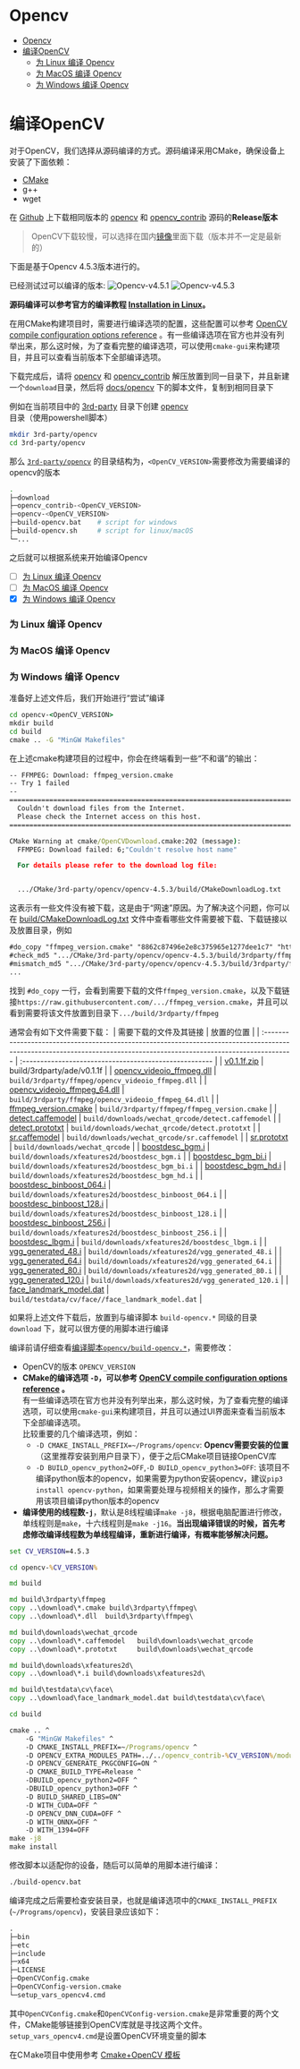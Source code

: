 # Opencv
- [Opencv](#opencv)
- [编译OpenCV](#编译opencv)
    - [为 Linux 编译 Opencv](#为-linux-编译-opencv)
    - [为 MacOS 编译 Opencv](#为-macos-编译-opencv)
    - [为 Windows 编译 Opencv](#为-windows-编译-opencv)
# 编译OpenCV
对于OpenCV，我们选择从源码编译的方式。源码编译采用CMake，确保设备上安装了下面依赖：
- [CMake](https://cmake.org/download/)
- g++
- wget

在 [Github](https://github.com/opencv) 上下载相同版本的 [opencv](https://github.com/opencv/opencv) 和 [opencv_contrib](https://github.com/opencv/opencv_contrib) 源码的**Release版本**

> OpenCV下载较慢，可以选择在国内[镜像](https://www.bzblog.online/opencv/)里面下载（版本并不一定是最新的）

下面是基于Opencv 4.5.3版本进行的。

已经测试过可以编译的版本:
![Opencv-v4.5.1](https://img.shields.io/badge/Opencv-v4.5.1-blue)
![Opencv-v4.5.3](https://img.shields.io/badge/Opencv-v4.5.3-blue)



**源码编译可以参考官方的编译教程 [Installation in Linux](https://docs.opencv.org/4.5.2/d7/d9f/tutorial_linux_install.html)。**

在用CMake构建项目时，需要进行编译选项的配置，这些配置可以参考 [OpenCV compile configuration options reference](https://docs.opencv.org/4.5.2/db/d05/tutorial_config_reference.html) 。有一些编译选项在官方也并没有列举出来，那么这时候，为了查看完整的编译选项，可以使用`cmake-gui`来构建项目，并且可以查看当前版本下全部编译选项。

下载完成后，请将 [opencv](https://github.com/opencv/opencv) 和 [opencv_contrib](https://github.com/opencv/opencv_contrib) 解压放置到同一目录下，并且新建一个`download`目录，然后将 [docs/opencv](docs/opencv) 下的脚本文件，复制到相同目录下

例如在当前项目中的 [3rd-party](3rd-party) 目录下创建 [opencv](3rd-party/opencv) 目录（使用powershell脚本）
```bash
mkdir 3rd-party/opencv
cd 3rd-party/opencv
```
那么 [`3rd-party/opencv`](3rd-party/opencv) 的目录结构为，`<OpenCV_VERSION>`需要修改为需要编译的opencv的版本
```bash
.
├─download
├─opencv_contrib-<OpenCV_VERSION>
├─opencv-<OpenCV_VERSION>
├─build-opencv.bat    # script for windows 
├─build-opencv.sh     # script for linux/macOS
└─...
```

之后就可以根据系统来开始编译Opencv
- [ ] [为 Linux 编译 Opencv](#为-linux-编译-opencv)
- [ ] [为 MacOS 编译 Opencv](#为-macos-编译-opencv)
- [x] [为 Windows 编译 Opencv](#为-windows-编译-opencv)

### 为 Linux 编译 Opencv
### 为 MacOS 编译 Opencv
### 为 Windows 编译 Opencv
准备好上述文件后，我们开始进行“尝试”编译
```bat
cd opencv-<OpenCV_VERSION>
mkdir build
cd build
cmake .. -G "MinGW Makefiles"
```

在上述cmake构建项目的过程中，你会在终端看到一些“不和谐”的输出：
```bat
-- FFMPEG: Download: ffmpeg_version.cmake
-- Try 1 failed
--
=======================================================================
  Couldn't download files from the Internet.
  Please check the Internet access on this host.
=======================================================================

CMake Warning at cmake/OpenCVDownload.cmake:202 (message):
  FFMPEG: Download failed: 6;"Couldn't resolve host name"

  For details please refer to the download log file:


  .../CMake/3rd-party/opencv/opencv-4.5.3/build/CMakeDownloadLog.txt
```
这表示有一些文件没有被下载，这是由于“网速”原因。为了解决这个问题，你可以在 [build/CMakeDownloadLog.txt](build/CMakeDownloadLog.txt) 文件中查看哪些文件需要被下载、下载链接以及放置目录，例如
```txt
#do_copy "ffmpeg_version.cmake" "8862c87496e2e8c375965e1277dee1c7" "https://raw.githubusercontent.com/opencv/opencv_3rdparty/213fcd5d4897319a83207406036c4a5957fba010/ffmpeg/ffmpeg_version.cmake" ".../CMake/3rd-party/opencv/opencv-4.5.3/build/3rdparty/ffmpeg"
#check_md5 ".../CMake/3rd-party/opencv/opencv-4.5.3/build/3rdparty/ffmpeg/ffmpeg_version.cmake"
#mismatch_md5 ".../CMake/3rd-party/opencv/opencv-4.5.3/build/3rdparty/ffmpeg/ffmpeg_version.cmake" "f8e65dbe4a3b4eedc0d2997e07c3f3fd"
...
```
找到 `#do_copy` 一行，会看到需要下载的文件`ffmpeg_version.cmake`，以及下载链接`https://raw.githubusercontent.com/.../ffmpeg_version.cmake`，并且可以看到需要将该文件放置到目录下`.../build/3rdparty/ffmpeg`

通常会有如下文件需要下载：
| 需要下载的文件及其链接                                                                                                                                                | 放置的位置                                             |
| :-------------------------------------------------------------------------------------------------------------------------------------------------------------------- | :----------------------------------------------------- |
| [v0.1.1f.zip](https://github.com/opencv/ade/archive/v0.1.1f.zip)                                                                                                      | build/3rdparty/ade/v0.1.1f                             |
| [opencv_videoio_ffmpeg.dll](https://raw.githubusercontent.com/opencv/opencv_3rdparty/629590c3ba09fb0c8eaa9ab858ff13d3a84ca1aa/ffmpeg/opencv_videoio_ffmpeg.dll)       | `build/3rdparty/ffmpeg/opencv_videoio_ffmpeg.dll`      |
| [opencv_videoio_ffmpeg_64.dll](https://raw.githubusercontent.com/opencv/opencv_3rdparty/629590c3ba09fb0c8eaa9ab858ff13d3a84ca1aa/ffmpeg/opencv_videoio_ffmpeg_64.dll) | `build/3rdparty/ffmpeg/opencv_videoio_ffmpeg_64.dll`   |
| [ffmpeg_version.cmake](https://raw.githubusercontent.com/opencv/opencv_3rdparty/629590c3ba09fb0c8eaa9ab858ff13d3a84ca1aa/ffmpeg/ffmpeg_version.cmake)                 | `build/3rdparty/ffmpeg/ffmpeg_version.cmake`           |
| [detect.caffemodel](https://raw.githubusercontent.com/WeChatCV/opencv_3rdparty/a8b69ccc738421293254aec5ddb38bd523503252/detect.caffemodel)                            | `build/downloads/wechat_qrcode/detect.caffemodel`      |
| [detect.prototxt](https://raw.githubusercontent.com/WeChatCV/opencv_3rdparty/a8b69ccc738421293254aec5ddb38bd523503252/detect.prototxt)                                | `build/downloads/wechat_qrcode/detect.prototxt`        |
| [sr.caffemodel](https://raw.githubusercontent.com/WeChatCV/opencv_3rdparty/a8b69ccc738421293254aec5ddb38bd523503252/sr.caffemodel)                                    | `build/downloads/wechat_qrcode/sr.caffemodel`          |
| [sr.prototxt](https://raw.githubusercontent.com/WeChatCV/opencv_3rdparty/a8b69ccc738421293254aec5ddb38bd523503252/sr.prototxt)                                        | `build/downloads/wechat_qrcode`                        |
| [boostdesc_bgm.i](https://raw.githubusercontent.com/opencv/opencv_3rdparty/34e4206aef44d50e6bbcd0ab06354b52e7466d26/boostdesc_bgm.i)                                  | `build/downloads/xfeatures2d/boostdesc_bgm.i`          |
| [boostdesc_bgm_bi.i](https://raw.githubusercontent.com/opencv/opencv_3rdparty/34e4206aef44d50e6bbcd0ab06354b52e7466d26/boostdesc_bgm_bi.i)                            | `build/downloads/xfeatures2d/boostdesc_bgm_bi.i`       |
| [boostdesc_bgm_hd.i](https://raw.githubusercontent.com/opencv/opencv_3rdparty/34e4206aef44d50e6bbcd0ab06354b52e7466d26/boostdesc_bgm_hd.i)                            | `build/downloads/xfeatures2d/boostdesc_bgm_hd.i`       |
| [boostdesc_binboost_064.i](https://raw.githubusercontent.com/opencv/opencv_3rdparty/34e4206aef44d50e6bbcd0ab06354b52e7466d26/boostdesc_binboost_064.i)                | `build/downloads/xfeatures2d/boostdesc_binboost_064.i` |
| [boostdesc_binboost_128.i](https://raw.githubusercontent.com/opencv/opencv_3rdparty/34e4206aef44d50e6bbcd0ab06354b52e7466d26/boostdesc_binboost_128.i)                | `build/downloads/xfeatures2d/boostdesc_binboost_128.i` |
| [boostdesc_binboost_256.i](https://raw.githubusercontent.com/opencv/opencv_3rdparty/34e4206aef44d50e6bbcd0ab06354b52e7466d26/boostdesc_binboost_256.i)                | `build/downloads/xfeatures2d/boostdesc_binboost_256.i` |
| [boostdesc_lbgm.i](https://raw.githubusercontent.com/opencv/opencv_3rdparty/34e4206aef44d50e6bbcd0ab06354b52e7466d26/boostdesc_lbgm.i)                                | `build/downloads/xfeatures2d/boostdesc_lbgm.i`         |
| [vgg_generated_48.i](https://raw.githubusercontent.com/opencv/opencv_3rdparty/fccf7cd6a4b12079f73bbfb21745f9babcd4eb1d/vgg_generated_48.i)                            | `build/downloads/xfeatures2d/vgg_generated_48.i`       |
| [vgg_generated_64.i](https://raw.githubusercontent.com/opencv/opencv_3rdparty/fccf7cd6a4b12079f73bbfb21745f9babcd4eb1d/vgg_generated_64.i)                            | `build/downloads/xfeatures2d/vgg_generated_64.i`       |
| [vgg_generated_80.i](https://raw.githubusercontent.com/opencv/opencv_3rdparty/fccf7cd6a4b12079f73bbfb21745f9babcd4eb1d/vgg_generated_80.i)                            | `build/downloads/xfeatures2d/vgg_generated_80.i`       |
| [vgg_generated_120.i](https://raw.githubusercontent.com/opencv/opencv_3rdparty/fccf7cd6a4b12079f73bbfb21745f9babcd4eb1d/vgg_generated_120.i)                          | `build/downloads/xfeatures2d/vgg_generated_120.i`      |
| [face_landmark_model.dat](https://raw.githubusercontent.com/opencv/opencv_3rdparty/8afa57abc8229d611c4937165d20e2a2d9fc5a12/face_landmark_model.dat)                  | `build/testdata/cv/face//face_landmark_model.dat`      |

<!-- 
- [v0.1.1f.zip](https://github.com/opencv/ade/archive/v0.1.1f.zip): 解压到 `build/3rdparty/ade/v0.1.1f`
- [opencv_videoio_ffmpeg.dll](https://raw.githubusercontent.com/opencv/opencv_3rdparty/629590c3ba09fb0c8eaa9ab858ff13d3a84ca1aa/ffmpeg/opencv_videoio_ffmpeg.dll): `build/3rdparty/ffmpeg/opencv_videoio_ffmpeg.dll`
- [opencv_videoio_ffmpeg_64.dll](https://raw.githubusercontent.com/opencv/opencv_3rdparty/629590c3ba09fb0c8eaa9ab858ff13d3a84ca1aa/ffmpeg/opencv_videoio_ffmpeg_64.dll): `build/3rdparty/ffmpeg/opencv_videoio_ffmpeg_64.dll`
- [ffmpeg_version.cmake](https://raw.githubusercontent.com/opencv/opencv_3rdparty/629590c3ba09fb0c8eaa9ab858ff13d3a84ca1aa/ffmpeg/ffmpeg_version.cmake): `build/3rdparty/ffmpeg/ffmpeg_version.cmake`
- [detect.caffemodel](https://raw.githubusercontent.com/WeChatCV/opencv_3rdparty/a8b69ccc738421293254aec5ddb38bd523503252/detect.caffemodel): `build/downloads/wechat_qrcode/detect.caffemodel`
- [detect.prototxt](https://raw.githubusercontent.com/WeChatCV/opencv_3rdparty/a8b69ccc738421293254aec5ddb38bd523503252/detect.prototxt): `build/downloads/wechat_qrcode/detect.prototxt`
- [sr.caffemodel](https://raw.githubusercontent.com/WeChatCV/opencv_3rdparty/a8b69ccc738421293254aec5ddb38bd523503252/sr.caffemodel): `build/downloads/wechat_qrcode/sr.caffemodel`
- [sr.prototxt](https://raw.githubusercontent.com/WeChatCV/opencv_3rdparty/a8b69ccc738421293254aec5ddb38bd523503252/sr.prototxt): `build/downloads/wechat_qrcode`
- [boostdesc_bgm.i](https://raw.githubusercontent.com/opencv/opencv_3rdparty/34e4206aef44d50e6bbcd0ab06354b52e7466d26/boostdesc_bgm.i): `build/downloads/xfeatures2d/boostdesc_bgm.i`
- [boostdesc_bgm_bi.i](https://raw.githubusercontent.com/opencv/opencv_3rdparty/34e4206aef44d50e6bbcd0ab06354b52e7466d26/boostdesc_bgm_bi.i): `build/downloads/xfeatures2d/boostdesc_bgm_bi.i`
- [boostdesc_bgm_hd.i](https://raw.githubusercontent.com/opencv/opencv_3rdparty/34e4206aef44d50e6bbcd0ab06354b52e7466d26/boostdesc_bgm_hd.i): `build/downloads/xfeatures2d/boostdesc_bgm_hd.i`
- [boostdesc_binboost_064.i](https://raw.githubusercontent.com/opencv/opencv_3rdparty/34e4206aef44d50e6bbcd0ab06354b52e7466d26/boostdesc_binboost_064.i): `build/downloads/xfeatures2d/boostdesc_binboost_064.i`
- [boostdesc_binboost_128.i](https://raw.githubusercontent.com/opencv/opencv_3rdparty/34e4206aef44d50e6bbcd0ab06354b52e7466d26/boostdesc_binboost_128.i): `build/downloads/xfeatures2d/boostdesc_binboost_128.i`
- [boostdesc_binboost_256.i](https://raw.githubusercontent.com/opencv/opencv_3rdparty/34e4206aef44d50e6bbcd0ab06354b52e7466d26/boostdesc_binboost_256.i): `build/downloads/xfeatures2d/boostdesc_binboost_256.i`
- [boostdesc_lbgm.i](https://raw.githubusercontent.com/opencv/opencv_3rdparty/34e4206aef44d50e6bbcd0ab06354b52e7466d26/boostdesc_lbgm.i): `build/downloads/xfeatures2d/boostdesc_lbgm.i`
- [vgg_generated_48.i](https://raw.githubusercontent.com/opencv/opencv_3rdparty/fccf7cd6a4b12079f73bbfb21745f9babcd4eb1d/vgg_generated_48.i): `build/downloads/xfeatures2d/vgg_generated_48.i`
- [vgg_generated_64.i](https://raw.githubusercontent.com/opencv/opencv_3rdparty/fccf7cd6a4b12079f73bbfb21745f9babcd4eb1d/vgg_generated_64.i): `build/downloads/xfeatures2d/vgg_generated_64.i`
- [vgg_generated_80.i](https://raw.githubusercontent.com/opencv/opencv_3rdparty/fccf7cd6a4b12079f73bbfb21745f9babcd4eb1d/vgg_generated_80.i): `build/downloads/xfeatures2d/vgg_generated_80.i`
- [vgg_generated_120.i](https://raw.githubusercontent.com/opencv/opencv_3rdparty/fccf7cd6a4b12079f73bbfb21745f9babcd4eb1d/vgg_generated_120.i): `build/downloads/xfeatures2d/vgg_generated_120.i`
- [face_landmark_model.dat](https://raw.githubusercontent.com/opencv/opencv_3rdparty/8afa57abc8229d611c4937165d20e2a2d9fc5a12/face_landmark_model.dat): `build/testdata/cv/face//face_landmark_model.dat` 
 -->

如果将上述文件下载后，放置到与编译脚本 `build-opencv.*` 同级的目录 `download` 下，就可以很方便的用脚本进行编译

编译前请仔细查看[编译脚本`opencv/build-opencv.*`](docs/opencv/build-opencv.sh)，需要修改：
- OpenCV的版本 `OPENCV_VERSION`
- **CMake的编译选项 `-D`，可以参考 [OpenCV compile configuration options reference](https://docs.opencv.org/4.5.2/db/d05/tutorial_config_reference.html) 。**   
  有一些编译选项在官方也并没有列举出来，那么这时候，为了查看完整的编译选项，可以使用`cmake-gui`来构建项目，并且可以通过UI界面来查看当前版本下全部编译选项。     
  比较重要的几个编译选项，例如：
  - `-D CMAKE_INSTALL_PREFIX=~/Programs/opencv`: **Opencv需要安装的位置**（这里推荐安装到用户目录下），便于之后CMake项目链接OpenCV库
  - `-D BUILD_opencv_python2=OFF`,`-D BUILD_opencv_python3=OFF`: 该项目不编译python版本的opencv，如果需要为python安装opencv，建议`pip3 install opencv-python`，如果需要处理与视频相关的操作，那么才需要用该项目编译python版本的opencv
- **编译使用的线程数`-j`**，默认是8线程编译`make -j8`，根据电脑配置进行修改，单线程则是`make`，十六线程则是`make -j16`。**当出现编译错误的时候，首先考虑修改编译线程数为单线程编译，重新进行编译，有概率能够解决问题。**


```bat
set CV_VERSION=4.5.3

cd opencv-%CV_VERSION%

md build

md build\3rdparty\ffmpeg
copy ..\download\*.cmake build\3rdparty\ffmpeg\
copy ..\download\*.dll  build\3rdparty\ffmpeg\

md build\downloads\wechat_qrcode
copy ..\download\*.caffemodel   build\downloads\wechat_qrcode
copy ..\download\*.prototxt     build\downloads\wechat_qrcode

md build\downloads\xfeatures2d\
copy ..\download\*.i build\downloads\xfeatures2d\

md build\testdata\cv\face\
copy ..\download\face_landmark_model.dat build\testdata\cv\face\

cd build

cmake .. ^
    -G "MinGW Makefiles" ^
    -D CMAKE_INSTALL_PREFIX=~/Programs/opencv ^
    -D OPENCV_EXTRA_MODULES_PATH=../../opencv_contrib-%CV_VERSION%/modules ^
    -D OPENCV_GENERATE_PKGCONFIG=ON ^
    -D CMAKE_BUILD_TYPE=Release ^
    -DBUILD_opencv_python2=OFF ^
    -DBUILD_opencv_python3=OFF ^
    -D BUILD_SHARED_LIBS=ON^
    -D WITH_CUDA=OFF ^
    -D OPENCV_DNN_CUDA=OFF ^
    -D WITH_ONNX=OFF ^
    -D WITH_1394=OFF
make -j8
make install
```

修改脚本以适配你的设备，随后可以简单的用脚本进行编译：
```bat
./build-opencv.bat
```

编译完成之后需要检查安装目录，也就是编译选项中的`CMAKE_INSTALL_PREFIX` (`~/Programs/opencv`)，安装目录应该如下：
```bat
.
├─bin
├─etc
├─include
├─x64
├─LICENSE
├─OpenCVConfig.cmake
├─OpenCVConfig-version.cmake
└─setup_vars_opencv4.cmd
```
其中`OpenCVConfig.cmake`和`OpenCVConfig-version.cmake`是非常重要的两个文件，CMake能够链接到OpenCV库就是寻找这两个文件。`setup_vars_opencv4.cmd`是设置OpenCV环境变量的脚本

在CＭake项目中使用参考 [Cmake+OpenCV 模板](templates/with-opencv)